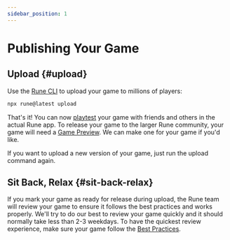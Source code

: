 ```yaml
---
sidebar_position: 1
---
```


# Publishing Your Game

## Upload {#upload}

Use the [Rune CLI](publishing/cli.md) to upload your game to millions of players:

```bash
npx rune@latest upload
```

That's it! You can now [playtest](../playtesting/testing-in-app.md) your game with friends and others in the actual Rune app. To release your game to the larger Rune community, your game will need a [Game Preview](publishing/game-preview.md). We can make one for your game if you'd like.

If you want to upload a new version of your game, just run the upload command again.

## Sit Back, Relax {#sit-back-relax}

If you mark your game as ready for release during upload, the Rune team will review your game to ensure it follows the best practices and works properly. We'll try to do our best to review your game quickly and it should normally take less than 2-3 weekdays. To have the quickest review experience, make sure your game follow the [Best Practices](playtesting/best-practices-gameplay.md).